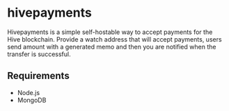 # hivepayments

Hivepayments is a simple self-hostable way to accept payments for the Hive blockchain. Provide a watch address that will accept payments, users send amount with a generated memo and then you are notified when the transfer is successful.

## Requirements

- Node.js
- MongoDB